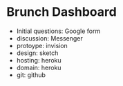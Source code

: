 # Brunch Dashboard

* Initial questions: Google form
* discussion: Messenger
* protoype: invision
* design: sketch
* hosting: heroku
* domain: heroku
* git: github
